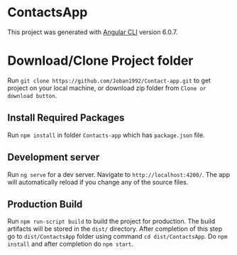 # ContactsApp

This project was generated with [Angular CLI](https://github.com/angular/angular-cli) version 6.0.7.

# Download/Clone Project folder

Run `git clone https://github.com/Joban1992/Contact-app.git` to get project on your local machine, or download zip folder from `Clone or download button`.

## Install Required Packages

Run `npm install` in folder `Contacts-app` which has `package.json` file.


## Development server

Run `ng serve` for a dev server. Navigate to `http://localhost:4200/`. The app will automatically reload if you change any of the source files.


## Production Build

Run `npm run-script build` to build the project for production. The build artifacts will be stored in the `dist/` directory. After completion of this step go to `dist/ContactsApp` folder using command `cd dist/ContactsApp`. Do `npm install` and after completion do `npm start`.

